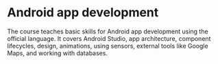 # Android app development

The course teaches basic skills for Android app development using the official language. It covers Android Studio, app architecture, component lifecycles, design, animations, using sensors, external tools like Google Maps, and working with databases.
